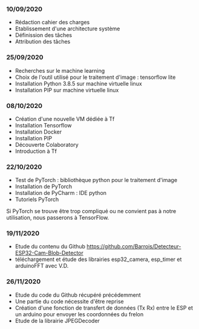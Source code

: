 ### 10/09/2020
- Rédaction cahier des charges
- Etablissement d'une architecture système
- Définission des tâches
- Attribution des tâches

### 25/09/2020
- Recherches sur le machine learning
- Choix de l'outil utilisé pour le traitement d'image : tensorflow lite
- Installation Python 3.8.5 sur machine virtuelle linux
- Installation PIP sur machine virtuelle linux

### 08/10/2020
- Création d'une nouvelle VM dédiée à Tf
- Installation Tensorflow
- Installation Docker
- Installation PIP
- Découverte Colaboratory
- Introduction à Tf

### 22/10/2020
- Test de PyTorch : bibliothèque python pour le traitement d'image
- Installation de PyTorch
- Installation de PyCharm : IDE python
- Tutoriels PyTorch

Si PyTorch se trouve être trop compliqué ou ne convient pas à notre utilisation, nous passerons à TensorFlow.

### 19/11/2020
- Etude du contenu du Github https://github.com/Barrois/Detecteur-ESP32-Cam-Blob-Detector
- téléchargement et étude des librairies esp32_camera, esp_timer et arduinoFFT avec V.D. 

### 26/11/2020
- Etude du code du Github récupéré précédemment
- Une partie du code nécessite d'être reprise
- Création d'une fonction de transfert de données (Tx Rx) entre le ESP et un arduino pour envoyer les coordonnées du frelon
- Etude de la librairie JPEGDecoder

